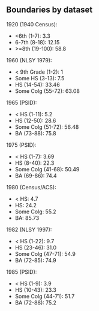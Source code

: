 ## Boundaries by dataset

1920 (1940 Census):
- <6th (1-7): 3.3
- 6-7th (8-18): 12.15
- \>=8th (19-100): 58.8

1960 (NLSY 1979):
- < 9th Grade (1-2): 1
- Some HS (3-13): 7.5
- HS (14-54): 33.46
- Some Colg (55-72): 63.08

1965 (PSID):
- < HS (1-11): 5.2
- HS (12-50): 28.6
- Some Colg (51-72): 56.48
- BA (73-88): 75.8

1975 (PSID):
- < HS (1-7): 3.69
- HS (8-40): 22.3
- Some Colg (41-68): 50.49
- BA (69-86): 74.4

1980 (Census/ACS):
- < HS: 4.7
- HS: 24.2
- Some Colg: 55.2
- BA: 85.73

1982 (NLSY 1997):
- < HS (1-22): 9.7
- HS (23-46): 31.0
- Some Colg (47-71): 54.9
- BA (72-85): 74.9

1985 (PSID):
- < HS (1-9): 3.9
- HS (10-43): 23.3
- Some Colg (44-71): 51.7
- BA (72-88): 75.2
